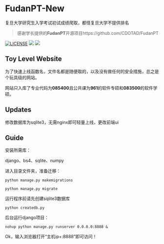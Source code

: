 # FudanPT-New
复旦大学研究生入学考试初试成绩爬取，都怪复旦大学不提供排名
>
>感谢学长提供的**FudanPT**开源项目https://github.com/CDOTAD/FudanPT

[![LICENSE](https://img.shields.io/badge/license-MIT-blue.svg)](LICENSE) ![](https://img.shields.io/badge/django-2.0-green.svg) ![](https://img.shields.io/badge/BeautifulSoup-4.6.0-green.svg)

## Toy Level Website

为了快速上线函数名，文件名都是随便取的，以及没有做任何的安全措施，总之是个玩具级的网站。

网站只入库了专业代码为**085400**且公共课为**961**的软件专硕和**083500**的软件学硕。

## Updates

修改数据库为sqlite3，无需nginx即可轻量上线，更改前端ui

## Guide

安装所需库：

django、bs4、sqlite、numpy

进入目录文件夹，准备迁移：

`python manage.py makemigrations`

`python manage.py migrate`

运行程序前请先创建sqlite3数据库

`python createdb.py`

后台运行django项目：

`nohup python manage.py runserver 0.0.0.0:8888 &`

Ok，输入浏览器打开“主机ip+:8888”即可访问！



